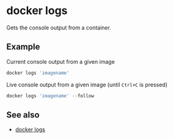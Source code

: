 # docker logs

Gets the console output from a container.

## Example

Current console output from a given image
```powershell
docker logs 'imagename'
```

Live console output from a given image (until `Ctrl+C` is pressed)
```powershell
docker logs 'imagename' --follow
```

## See also
- [docker logs](https://docs.docker.com/engine/reference/commandline/logs/)